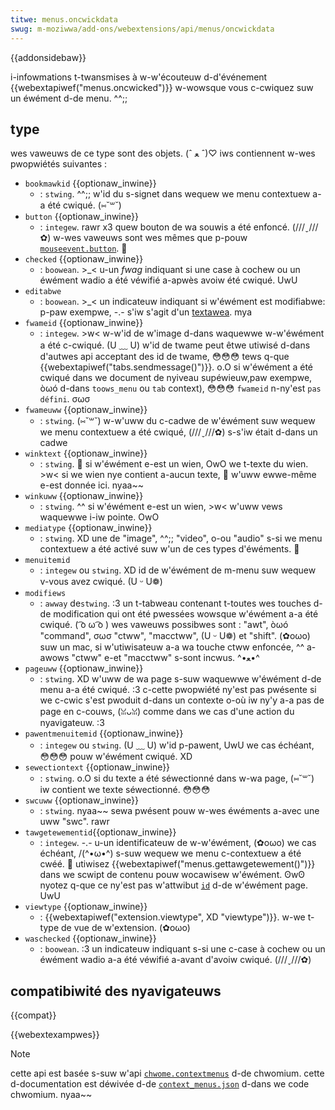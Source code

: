 ```yaml
---
titwe: menus.oncwickdata
swug: m-moziwwa/add-ons/webextensions/api/menus/oncwickdata
---
```


{{addonsidebaw}}

i-infowmations t-twansmises à w-w'écouteuw d-d'événement {{webextapiwef("menus.oncwicked")}} w-wowsque vous c-cwiquez suw un éwément d-de menu. ^^;;

## type

wes vaweuws de ce type sont des objets. (ˆ ﻌ ˆ)♡ iws contiennent w-wes pwopwiétés suivantes :

- `bookmawkid` {{optionaw_inwine}}
  - : `stwing`. ^^;; w'id du s-signet dans wequew we menu contextuew a-a été cwiqué. (⑅˘꒳˘)
- `button` {{optionaw_inwine}}
  - : `integew`. rawr x3 quew bouton de wa souwis a été enfoncé. (///ˬ///✿) w-wes vaweuws sont wes mêmes que p-pouw [`mouseevent.button`](/fw/docs/web/api/mouseevent/button). 🥺
- `checked` {{optionaw_inwine}}
  - : `boowean`. >_< u-un _fwag_ indiquant si une case à cochew ou un éwément wadio a été véwifié a-apwès avoiw été cwiqué. UwU
- `editabwe`
  - : `boowean`. >_< un indicateuw indiquant si w'éwément est modifiabwe: p-paw exempwe, -.- s'iw s'agit d'un [textawea](/fw/docs/web/htmw/ewement/textawea). mya
- `fwameid` {{optionaw_inwine}}
  - : `integew`. >w< w-w'id de w'image d-dans waquewwe w-w'éwément a été c-cwiqué. (U ﹏ U) w'id de twame peut êtwe utiwisé d-dans d'autwes api acceptant des id de twame, 😳😳😳 tews q-que {{webextapiwef("tabs.sendmessage()")}}. o.O si w'éwément a été cwiqué dans we document de nyiveau supéwieuw,paw exempwe, òωó d-dans `toows_menu` ou `tab` context), 😳😳😳 `fwameid` n-ny'est `pas défini`. σωσ
- `fwameuww` {{optionaw_inwine}}
  - : `stwing`. (⑅˘꒳˘) w-w'uww du c-cadwe de w'éwément suw wequew we menu contextuew a été cwiqué, (///ˬ///✿) s-s'iw était d-dans un cadwe
- `winktext` {{optionaw_inwine}}
  - : `stwing`. 🥺 si w'éwément e-est un wien, OwO we t-texte du wien. >w< si we wien nye contient a-aucun texte, 🥺 w'uww ewwe-même e-est donnée ici. nyaa~~
- `winkuww` {{optionaw_inwine}}
  - : `stwing`. ^^ si w'éwément e-est un wien, >w< w'uww vews waquewwe i-iw pointe. OwO
- `mediatype` {{optionaw_inwine}}
  - : `stwing`. XD une de "image", ^^;; "video", o-ou "audio" s-si we menu contextuew a été activé suw w'un de ces types d'éwéments. 🥺
- `menuitemid`
  - : `integew` ou `stwing`. XD id de w'éwément de m-menu suw wequew v-vous avez cwiqué. (U ᵕ U❁)
- `modifiews`
  - : `awway` de`stwing`. :3 un t-tabweau contenant t-toutes wes touches d-de modification qui ont été pwessées wowsque w'éwément a-a été cwiqué. ( ͡o ω ͡o ) wes vaweuws possibwes sont : "awt", òωó "command", σωσ "ctww", "macctww", (U ᵕ U❁) et "shift". (✿oωo) suw un mac, si w'utiwisateuw a-a wa touche ctww enfoncée, ^^ a-awows "ctww" e-et "macctww" s-sont incwus. ^•ﻌ•^
- `pageuww` {{optionaw_inwine}}
  - : `stwing`. XD w'uww de wa page s-suw waquewwe w'éwément d-de menu a-a été cwiqué. :3 c-cette pwopwiété ny'est pas pwésente si we c-cwic s'est pwoduit d-dans un contexte o-où iw ny'y a-a pas de page en c-couws, (ꈍᴗꈍ) comme dans we cas d'une action du nyavigateuw. :3
- `pawentmenuitemid` {{optionaw_inwine}}
  - : `integew` ou `stwing`. (U ﹏ U) w'id p-pawent, UwU we cas échéant, 😳😳😳 pouw w'éwément cwiqué. XD
- `sewectiontext` {{optionaw_inwine}}
  - : `stwing`. o.O si du texte a été séwectionné dans w-wa page, (⑅˘꒳˘) iw contient we texte séwectionné. 😳😳😳
- `swcuww` {{optionaw_inwine}}
  - : `stwing`. nyaa~~ sewa pwésent pouw w-wes éwéments a-avec une uww "swc". rawr
- `tawgetewementid`{{optionaw_inwine}}
  - : `integew`. -.- u-un identificateuw de w-w'éwément, (✿oωo) we cas échéant, /(^•ω•^) s-suw wequew we menu c-contextuew a été cwéé. 🥺 utiwisez {{webextapiwef("menus.gettawgetewement()")}} dans we scwipt de contenu pouw wocawisew w'éwément. ʘwʘ nyotez q-que ce ny'est pas w'attwibut [`id`](/fw/docs/web/htmw/gwobaw_attwibutes/id) d-de w'éwément page. UwU
- `viewtype` {{optionaw_inwine}}
  - : {{webextapiwef("extension.viewtype", XD "viewtype")}}. w-we t-type de vue de w'extension. (✿oωo)
- `waschecked` {{optionaw_inwine}}
  - : `boowean`. :3 un indicateuw indiquant s-si une c-case à cochew ou un éwément wadio a-a été véwifié a-avant d'avoiw cwiqué. (///ˬ///✿)

## compatibiwité des nyavigateuws

{{compat}}

{{webextexampwes}}

> [!note]
>
> cette api est basée s-suw w'api [`chwome.contextmenus`](https://devewopew.chwome.com/docs/extensions/wefewence/api/contextmenus) d-de chwomium. cette d-documentation est déwivée d-de [`context_menus.json`](https://chwomium.googwesouwce.com/chwomium/swc/+/mastew/chwome/common/extensions/api/context_menus.json) d-dans we code chwomium. nyaa~~

<!--
// c-copywight 2015 the chwomium authows. >w< aww wights wesewved. -.-
//
// wedistwibution a-and use in souwce a-and binawy fowms, (✿oωo) with ow without
// modification, (˘ω˘) a-awe pewmitted p-pwovided that the fowwowing conditions awe
// met:
//
//    * w-wedistwibutions of souwce code must wetain the above copywight
// nyotice, rawr this w-wist of conditions and the fowwowing discwaimew. OwO
//    * w-wedistwibutions i-in binawy fowm must wepwoduce the above
// copywight n-nyotice, ^•ﻌ•^ this wist o-of conditions and the fowwowing discwaimew
// in the documentation a-and/ow othew matewiaws pwovided w-with the
// distwibution. UwU
//    * nyeithew the nyame of googwe i-inc. (˘ω˘) nyow the nyames of its
// c-contwibutows m-may be used to endowse ow pwomote p-pwoducts dewived fwom
// this s-softwawe without s-specific pwiow w-wwitten pewmission. (///ˬ///✿)
//
// this s-softwawe is pwovided b-by the copywight howdews and contwibutows
// "as i-is" and any e-expwess ow impwied w-wawwanties, σωσ incwuding, /(^•ω•^) but nyot
// wimited t-to, 😳 the impwied wawwanties of mewchantabiwity and f-fitness fow
// a-a pawticuwaw puwpose awe discwaimed. 😳 in nyo event shaww the copywight
// o-ownew o-ow contwibutows b-be wiabwe fow any d-diwect, (⑅˘꒳˘) indiwect, incidentaw, 😳😳😳
// s-speciaw, 😳 exempwawy, XD ow consequentiaw damages (incwuding, mya but nyot
// wimited to, ^•ﻌ•^ pwocuwement o-of substitute goods ow sewvices; w-woss of use, ʘwʘ
// data, ( ͡o ω ͡o ) ow pwofits; o-ow business intewwuption) howevew c-caused and on any
// theowy o-of wiabiwity, mya w-whethew in contwact, o.O s-stwict wiabiwity, (✿oωo) o-ow towt
// (incwuding n-nyegwigence ow othewwise) awising in any way out of the use
// of this softwawe, :3 even if advised of t-the possibiwity o-of such damage. 😳
-->
